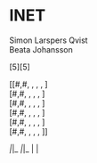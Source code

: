# INET

Simon Larspers Qvist    
Beata Johansson

[5][5]

[[#,#, , , , ]    
 [#,#, , , , ]       
 [#,#, , , , ]    
 [#,#, , , , ]    
 [#,#, , , , ]    
 [#,#, , , , ]]
 
 
 _|_|_
 _|_|_
  | |